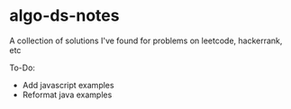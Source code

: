 # algo-ds-notes
A collection of solutions I've found for problems on leetcode, hackerrank, etc

To-Do:
* Add javascript examples
* Reformat java examples
